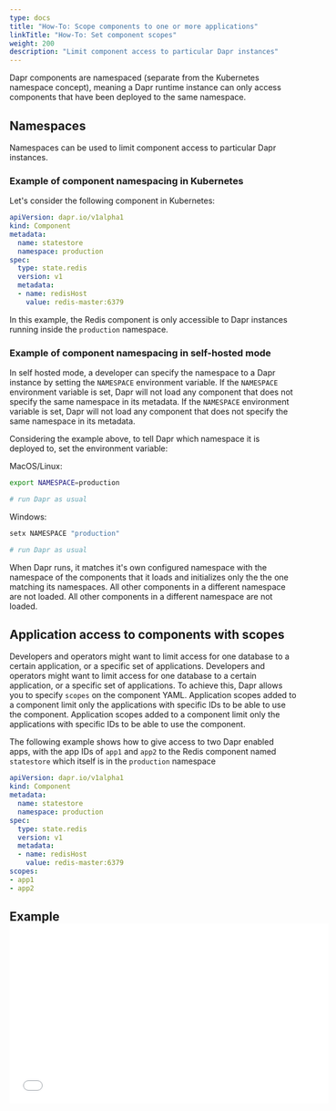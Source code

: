 ```yaml
---
type: docs
title: "How-To: Scope components to one or more applications"
linkTitle: "How-To: Set component scopes"
weight: 200
description: "Limit component access to particular Dapr instances"
---
```


Dapr components are namespaced (separate from the Kubernetes namespace concept), meaning a Dapr runtime instance can only access components that have been deployed to the same namespace.

## Namespaces
Namespaces can be used to limit component access to particular Dapr instances.

### Example of component namespacing in Kubernetes

Let's consider the following component in Kubernetes:

```yaml
apiVersion: dapr.io/v1alpha1
kind: Component
metadata:
  name: statestore
  namespace: production
spec:
  type: state.redis
  version: v1
  metadata:
  - name: redisHost
    value: redis-master:6379
```

In this example, the Redis component is only accessible to Dapr instances running inside the `production` namespace.

### Example of component namespacing in self-hosted mode

In self hosted mode, a developer can specify the namespace to a Dapr instance by setting the `NAMESPACE` environment variable. If the `NAMESPACE` environment variable is set, Dapr will not load any component that does not specify the same namespace in its metadata. If the `NAMESPACE` environment variable is set, Dapr will not load any component that does not specify the same namespace in its metadata.

Considering the example above, to tell Dapr which namespace it is deployed to, set the environment variable:

MacOS/Linux:

```bash
export NAMESPACE=production

# run Dapr as usual
```

Windows:

```powershell
setx NAMESPACE "production"

# run Dapr as usual
```


When Dapr runs, it matches it's own configured namespace with the namespace of the components that it loads and initializes only the the one matching its namespaces. All other components in a different namespace are not loaded. All other components in a different namespace are not loaded.

## Application access to components with scopes

Developers and operators might want to limit access for one database to a certain application, or a specific set of applications. Developers and operators might want to limit access for one database to a certain application, or a specific set of applications. To achieve this, Dapr allows you to specify `scopes` on the component YAML. Application scopes added to a component limit only the applications with specific IDs to be able to use the component. Application scopes added to a component limit only the applications with specific IDs to be able to use the component.

The following example shows how to give access to two Dapr enabled apps, with the app IDs of `app1` and `app2` to the Redis component named `statestore` which itself is in the `production` namespace

```yaml
apiVersion: dapr.io/v1alpha1
kind: Component
metadata:
  name: statestore
  namespace: production
spec:
  type: state.redis
  version: v1
  metadata:
  - name: redisHost
    value: redis-master:6379
scopes:
- app1
- app2
```

## Example  <iframe width="560" height="315" src="//player.bilibili.com/player.html?aid=886064109&bvid=BV1QK4y1p7fn&cid=277946151&page=10&t=1763" frameborder="0" allow="accelerometer; autoplay; clipboard-write; encrypted-media; gyroscope; picture-in-picture" allowfullscreen mark="crwd-mark"></iframe>
